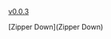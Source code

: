 [v0.0.3](https://github.com/littleflute/Eagles-of-Death-Metal/edit/master/README.md)

[Zipper Down](Zipper Down)

